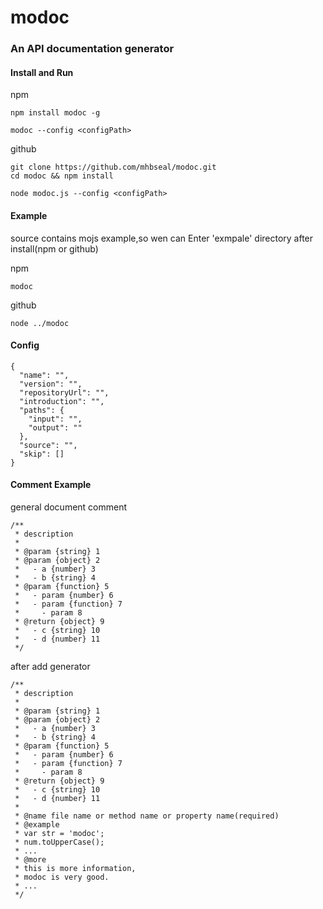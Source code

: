 # modoc
### An API documentation generator

#### Install and Run

npm

    npm install modoc -g
    
    modoc --config <configPath>

github
    
    git clone https://github.com/mhbseal/modoc.git
    cd modoc && npm install
    
    node modoc.js --config <configPath>

#### Example
source contains mojs example,so wen can Enter 'exmpale' directory after install(npm or github)

npm

    modoc

github

    node ../modoc

#### Config
  
    {
      "name": "",
      "version": "",
      "repositoryUrl": "",
      "introduction": "",
      "paths": {
        "input": "",
        "output": ""
      },
      "source": "",
      "skip": []
    }
    
#### Comment Example
  
general document comment

    /**
     * description
     *
     * @param {string} 1
     * @param {object} 2
     *   - a {number} 3
     *   - b {string} 4
     * @param {function} 5
     *   - param {number} 6
     *   - param {function} 7
     *     - param 8
     * @return {object} 9
     *   - c {string} 10
     *   - d {number} 11
     */

after add generator
    
    /**
     * description
     *
     * @param {string} 1
     * @param {object} 2
     *   - a {number} 3
     *   - b {string} 4
     * @param {function} 5
     *   - param {number} 6
     *   - param {function} 7
     *     - param 8
     * @return {object} 9
     *   - c {string} 10
     *   - d {number} 11
     * 
     * @name file name or method name or property name(required)
     * @example
     * var str = 'modoc';
     * num.toUpperCase();
     * ...
     * @more
     * this is more information,
     * modoc is very good.
     * ...
     */
